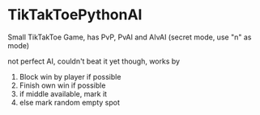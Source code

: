 # TikTakToePythonAI
Small TikTakToe Game, has PvP, PvAI and AIvAI (secret mode, use "n" as mode)  
  
  
not perfect AI, couldn't beat it yet though,
works by
1. Block win by player if possible
2. Finish own win if possible
3. if middle available, mark it
4. else mark random empty spot
